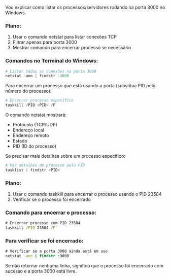 Vou explicar como listar os processos/servidores rodando na porta 3000 no Windows.

### Plano:

1. Usar o comando netstat para listar conexões TCP
2. Filtrar apenas para porta 3000
3. Mostrar comando para encerrar processo se necessário

### Comandos no Terminal do Windows:

```powershell
# Listar todas as conexões na porta 3000
netstat -ano | findstr :3000
```

Para encerrar um processo que está usando a porta (substitua PID pelo número do processo):

```powershell
# Encerrar processo específico
taskkill /PID <PID> /F
```

O comando netstat mostrará:

- Protocolo (TCP/UDP)
- Endereço local
- Endereço remoto
- Estado
- PID (ID do processo)

Se precisar mais detalhes sobre um processo específico:

```powershell
# Ver detalhes do processo pelo PID
tasklist | findstr <PID>
```

### Plano:

1. Usar o comando taskkill para encerrar o processo usando o PID 23584
2. Verificar se o processo foi encerrado

### Comando para encerrar o processo:

```cmd
# Encerrar processo com PID 23584
taskkill /PID 23584 /F
```

### Para verificar se foi encerrado:

```cmd
# Verificar se a porta 3000 ainda está em uso
netstat -ano | findstr :3000
```

Se não retornar nenhuma linha, significa que o processo foi encerrado com sucesso e a porta 3000 está livre.
